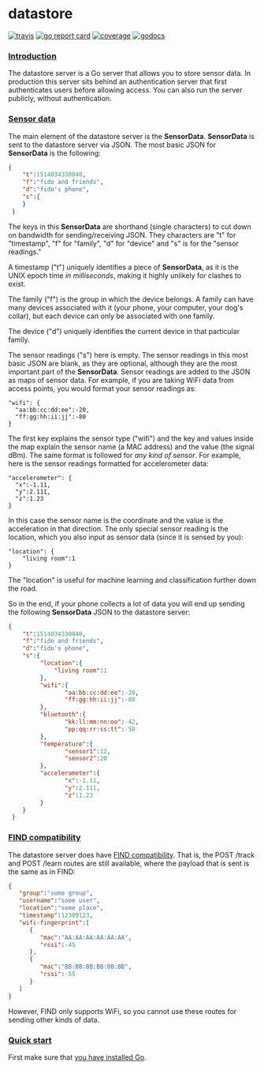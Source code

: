 # datastore

[![travis](https://travis-ci.org/de0gee/datastore.svg?branch=master)](https://travis-ci.org/de0gee/datastore) 
[![go report card](https://goreportcard.com/badge/github.com/de0gee/datastore)](https://goreportcard.com/report/github.com/de0gee/datastore) 
[![coverage](https://img.shields.io/badge/coverage-94%25-brightgreen.svg)](https://gocover.io/github.com/de0gee/datastore)
[![godocs](https://godoc.org/github.com/de0gee/datastore?status.svg)](https://godoc.org/github.com/de0gee/datastore) 

<h3 class="section-head" id="intro"><a href="#intro">Introduction</a></h3>

The datastore server is a Go server that allows you to store sensor data. In production this server sits behind an authentication server that first authenticates users before allowing access. You can also run the server publicly, without authentication.

<h3 class="section-head" id="sensor"><a href="#sensor">Sensor data</a></h3>

The main element of the datastore server is the **SensorData**. **SensorData** is sent to the datastore server via JSON. The most basic JSON for **SensorData** is the following:

```json
{
    "t":1514034330040,
    "f":"fido and friends",
    "d":"fido's phone",
    "s":{     
    }
 }
```

The keys in this **SensorData** are shorthand (single characters) to cut down on bandwidth for sending/receiving JSON. They characters are "t" for "timestamp", "f" for "family", "d" for "device" and "s" is for the "sensor readings." 

A timestamp ("t") uniquely identifies a piece of **SensorData**, as it is the UNIX epoch time *in milliseconds*, making it highly unlikely for clashes to exist. 

The family ("f") is the group in which the device belongs. A family can have many devices associated with it (your phone, your computer, your dog's collar), but each device can only be associated with one family.

The device ("d") uniquely identifies the current device in that particular family.

The sensor readings ("s") here is empty. The sensor readings in this most basic JSON are blank, as they are optional, although they are the most important part of the **SensorData**. Sensor readings are added to the JSON as maps of sensor data. For example, if you are taking WiFi data from access points, you would format your sensor readings as:

``` 
"wifi": {
  "aa:bb:cc:dd:ee":-20,
  "ff:gg:hh:ii:jj":-80
}
```

The first key explains the sensor type ("wifi") and the key and values inside the map explain the sensor name (a MAC address) and the value (the signal dBm). The same format is followed for *any kind of sensor*. For example, here is the sensor readings formatted for accelerometer data:

```
"accelerometer": {
  "x":-1.11,
  "y":2.111,
  "z":1.23   
}
```

In this case the sensor name is the coordinate and the value is the acceleration in that direction. The only special sensor reading is the location, which you also input as sensor data (since it is sensed by you):

```
"location": {
    "living room":1
}
```

The "location" is useful for machine learning and classification further down the road.

So in the end, if your phone collects a lot of data you will end up sending the following **SensorData** JSON to the datastore server:

```json
{
    "t":1514034330040,
    "f":"fido and friends",
    "d":"fido's phone",
    "s":{
         "location":{
             "living room":1
         },
         "wifi":{
                "aa:bb:cc:dd:ee":-20,
                "ff:gg:hh:ii:jj":-80
         },
         "bluetooth":{
                "kk:ll:mm:nn:oo":-42,
                "pp:qq:rr:ss:tt":-50        
         },
         "temperature":{
                "sensor1":12,
                "sensor2":20       
         },
         "accelerometer":{
                "x":-1.11,
                "y":2.111,
                "z":1.23   
         }      
    }
 }
```

<h3 class="section-head" id="find"><a href="#find">FIND compatibility</a></h3>

The datastore server does have [FIND compatibility](https://www.internalpositioning.com/api/#post-learn). That is, the POST /track and POST /learn routes are still available, where the payload that is sent is the same as in FIND:

```json
{
   "group":"some group",
   "username":"some user",
   "location":"some place",
   "timestamp":12309123,
   "wifi-fingerprint":[
      {
         "mac":"AA:AA:AA:AA:AA:AA",
         "rssi":-45
      },
      {
         "mac":"BB:BB:BB:BB:BB:BB",
         "rssi":-55
      }
   ]
}
```

However, FIND only supports WiFi, so you cannot use these routes for sending other kinds of data.

<h3 class="section-head" id="quick-start"><a href="#quick-start">Quick start</a></h3>

First make sure that [you have installed Go](/docs/quick-start/#install-go).